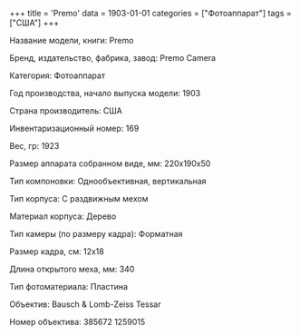 +++
title = 'Premo'
data = 1903-01-01
categories = ["Фотоаппарат"]
tags = ["США"]
+++

Название модели, книги: Premo

Бренд, издательство, фабрика, завод: Premo Camera

Категория: Фотоаппарат

Год производства, начало выпуска модели: 1903

Страна производитель: США

Инвентаризационный номер: 169

Вес, гр: 1923

Размер аппарата  собранном виде, мм: 220х190х50

Тип компоновки: Однообъективная, вертикальная

Тип корпуса: С раздвижным мехом

Материал корпуса: Дерево

Тип камеры (по размеру кадра): Форматная

Размер кадра, см: 12х18

Длина открытого меха, мм: 340

Тип фотоматериала: Пластина

Объектив: Bausch & Lomb-Zeiss Tessar

Номер объектива: 385672
1259015

